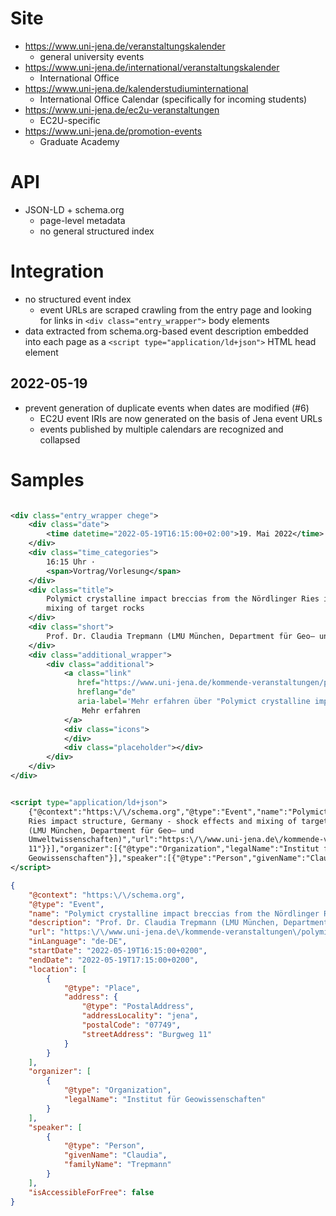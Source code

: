 # Site

* https://www.uni-jena.de/veranstaltungskalender
  * general university events
* https://www.uni-jena.de/international/veranstaltungskalender
  * International Office
* https://www.uni-jena.de/kalenderstudiuminternational
  * International Office Calendar (specifically for incoming students)
* https://www.uni-jena.de/ec2u-veranstaltungen
  * EC2U-specific
* https://www.uni-jena.de/promotion-events
  * Graduate Academy

# API

* JSON-LD + schema.org
  * page-level metadata
  * no general structured index

# Integration

* no structured event index
  * event URLs are scraped crawling from the entry page and looking for links in `<div class="entry_wrapper">` body
    elements
* data extracted from schema.org-based event description embedded into each page as
  a `<script type="application/ld+json">` HTML head element

## 2022-05-19

* prevent generation of duplicate events when dates are modified (#6)
  * EC2U event IRIs are now generated on the basis of Jena event URLs
  * events published by multiple calendars are recognized and collapsed

# Samples

```xml

<div class="entry_wrapper chege">
    <div class="date">
        <time datetime="2022-05-19T16:15:00+02:00">19. Mai 2022</time>
    </div>
    <div class="time_categories">
        16:15 Uhr ·
        <span>Vortrag/Vorlesung</span>
    </div>
    <div class="title">
        Polymict crystalline impact breccias from the Nördlinger Ries impact structure, Germany - shock effects and
        mixing of target rocks
    </div>
    <div class="short">
        Prof. Dr. Claudia Trepmann (LMU München, Department für Geo– und Umweltwissenschaften)
    </div>
    <div class="additional_wrapper">
        <div class="additional">
            <a class="link"
               href="https://www.uni-jena.de/kommende-veranstaltungen/polymict-crystalline-impact-breccias-from-the-noerdlinger-ries-impact-structure-germany-shock-effects-and-mixing-of-target-rocks"
               hreflang="de"
               aria-label='Mehr erfahren über "Polymict crystalline impact breccias from the Nördlinger Ries impact structure, Germany - shock effects and mixing of target rocks"'>
                Mehr erfahren
            </a>
            <div class="icons">
            </div>
            <div class="placeholder"></div>
        </div>
    </div>
</div>
```

```xml

<script type="application/ld+json">
    {"@context":"https:\/\/schema.org","@type":"Event","name":"Polymict crystalline impact breccias from the Nördlinger
    Ries impact structure, Germany - shock effects and mixing of target rocks","description":"Prof. Dr. Claudia Trepmann
    (LMU München, Department für Geo– und
    Umweltwissenschaften)","url":"https:\/\/www.uni-jena.de\/kommende-veranstaltungen\/polymict-crystalline-impact-breccias-from-the-noerdlinger-ries-impact-structure-germany-shock-effects-and-mixing-of-target-rocks","inLanguage":"de-DE","startDate":"2022-05-19T16:15:00+0200","endDate":"2022-05-19T17:15:00+0200","location":[{"@type":"Place","address":{"@type":"PostalAddress","addressLocality":"jena","postalCode":"07749","streetAddress":"Burgweg
    11"}}],"organizer":[{"@type":"Organization","legalName":"Institut für
    Geowissenschaften"}],"speaker":[{"@type":"Person","givenName":"Claudia","familyName":"Trepmann"}],"isAccessibleForFree":false}
</script>
```

```json
{
    "@context": "https:\/\/schema.org",
    "@type": "Event",
    "name": "Polymict crystalline impact breccias from the Nördlinger Ries impact structure, Germany - shock effects and mixing of target rocks",
    "description": "Prof. Dr. Claudia Trepmann (LMU München, Department für Geo– und Umweltwissenschaften)",
    "url": "https:\/\/www.uni-jena.de\/kommende-veranstaltungen\/polymict-crystalline-impact-breccias-from-the-noerdlinger-ries-impact-structure-germany-shock-effects-and-mixing-of-target-rocks",
    "inLanguage": "de-DE",
    "startDate": "2022-05-19T16:15:00+0200",
    "endDate": "2022-05-19T17:15:00+0200",
    "location": [
        {
            "@type": "Place",
            "address": {
                "@type": "PostalAddress",
                "addressLocality": "jena",
                "postalCode": "07749",
                "streetAddress": "Burgweg 11"
            }
        }
    ],
    "organizer": [
        {
            "@type": "Organization",
            "legalName": "Institut für Geowissenschaften"
        }
    ],
    "speaker": [
        {
            "@type": "Person",
            "givenName": "Claudia",
            "familyName": "Trepmann"
        }
    ],
    "isAccessibleForFree": false
}
```


